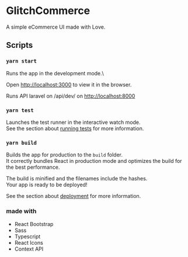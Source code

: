 # GlitchCommerce

A simple eCommerce UI made with Love.

## Scripts

### `yarn start`

Runs the app in the development mode.\

Open [http://localhost:3000](http://localhost:3000) to view it in the browser.

Runs API laravel on /api/dev/ on [http://localhost:8000](http://localhost:8000)

### `yarn test`

Launches the test runner in the interactive watch mode.\
See the section about [running tests](https://facebook.github.io/create-react-app/docs/running-tests) for more information.

### `yarn build`

Builds the app for production to the `build` folder.\
It correctly bundles React in production mode and optimizes the build for the best performance.

The build is minified and the filenames include the hashes.\
Your app is ready to be deployed!

See the section about [deployment](https://facebook.github.io/create-react-app/docs/deployment) for more information.

### made with

- React Bootstrap
- Sass
- Typescript
- React Icons
- Context API
